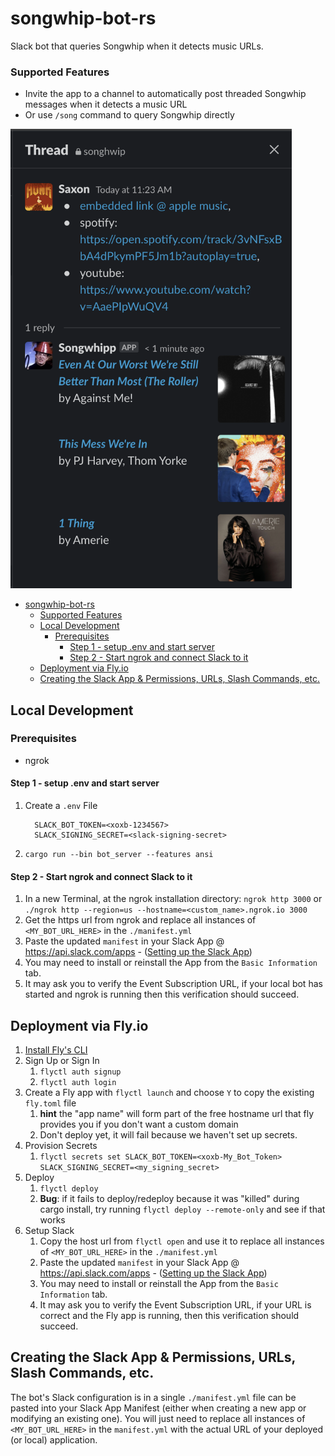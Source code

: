 # songwhip-bot-rs

Slack bot that queries Songwhip when it detects music URLs.
### Supported Features
- Invite the app to a channel to automatically post threaded Songwhip messages when it detects a music URL
- Or use `/song` command to query Songwhip directly

<img src=./songwhip-bot.png width="450px" >

- [songwhip-bot-rs](#songwhip-bot-rs)
    - [Supported Features](#supported-features)
  - [Local Development](#local-development)
    - [Prerequisites](#prerequisites)
      - [Step 1 - setup .env and start server](#step-1---setup-env-and-start-server)
      - [Step 2 - Start ngrok and connect Slack to it](#step-2---start-ngrok-and-connect-slack-to-it)
  - [Deployment via Fly.io](#deployment-via-flyio)
  - [Creating the Slack App & Permissions, URLs, Slash Commands, etc.](#creating-the-slack-app--permissions-urls-slash-commands-etc)

## Local Development
### Prerequisites
- ngrok

#### Step 1 - setup .env and start server
1. Create a `.env` File
    ```
      SLACK_BOT_TOKEN=<xoxb-1234567>
      SLACK_SIGNING_SECRET=<slack-signing-secret>
    ```

2. `cargo run --bin bot_server --features ansi`


#### Step 2 - Start ngrok and connect Slack to it 
1. In a new Terminal, at the ngrok installation directory: `ngrok http 3000` or `./ngrok http --region=us --hostname=<custom_name>.ngrok.io 3000`
2. Get the https url from ngrok and replace all instances of `<MY_BOT_URL_HERE>` in the `./manifest.yml`
3. Paste the updated `manifest` in your Slack App @ https://api.slack.com/apps - ([Setting up the Slack App](#creating-the-slack-apps-permissions-urls-slash-commands-etc))
4. You may need to install or reinstall the App from the `Basic Information` tab.
5. It may ask you to verify the Event Subscription URL, if your local bot has started and ngrok is running then this verification should succeed.

## Deployment via Fly.io
1. [Install Fly's CLI](https://fly.io/docs/hands-on/installing/)
2. Sign Up or Sign In
   1. `flyctl auth signup`
   2. `flyctl auth login` 
3. Create a Fly app with `flyctl launch` and choose `Y` to copy the existing `fly.toml` file
   1. **hint** the "app name" will form part of the free hostname url that fly provides you if you don't want a custom domain
   2. Don't deploy yet, it will fail because we haven't set up secrets.
4. Provision Secrets
   1. ```flyctl secrets set SLACK_BOT_TOKEN=<xoxb-My_Bot_Token> SLACK_SIGNING_SECRET=<my_signing_secret>```
5. Deploy
   1. `flyctl deploy`
   2. **Bug**: if it fails to deploy/redeploy because it was "killed" during cargo install, try running `flyctl deploy --remote-only` and see if that works
6. Setup Slack
   1.  Copy the host url from `flyctl open` and use it to replace all instances of `<MY_BOT_URL_HERE>` in the `./manifest.yml`
   2. Paste the updated `manifest` in your Slack App @ https://api.slack.com/apps - ([Setting up the Slack App](#creating-the-slack-apps-permissions-urls-slash-commands-etc))
   3. You may need to install or reinstall the App from the `Basic Information` tab.
   4.  It may ask you to verify the Event Subscription URL, if your URL is correct and the Fly app is running, then this verification should succeed.


## Creating the Slack App & Permissions, URLs, Slash Commands, etc.
The bot's Slack configuration is in a single `./manifest.yml` file can be pasted into your Slack App Manifest (either when creating a new app or modifying an existing one). You will just need to replace all instances of `<MY_BOT_URL_HERE>` in the `manifest.yml` with the actual URL of your deployed (or local) application.
